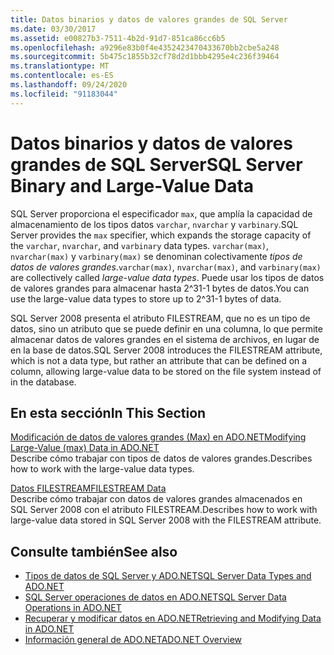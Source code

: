 ```yaml
---
title: Datos binarios y datos de valores grandes de SQL Server
ms.date: 03/30/2017
ms.assetid: e00827b3-7511-4b2d-91d7-851ca86cc6b5
ms.openlocfilehash: a9296e83b0f4e4352423470433670bb2cbe5a248
ms.sourcegitcommit: 5b475c1855b32cf78d2d1bbb4295e4c236f39464
ms.translationtype: MT
ms.contentlocale: es-ES
ms.lasthandoff: 09/24/2020
ms.locfileid: "91183044"
---
```

# <a name="sql-server-binary-and-large-value-data"></a><span data-ttu-id="0b319-102">Datos binarios y datos de valores grandes de SQL Server</span><span class="sxs-lookup"><span data-stu-id="0b319-102">SQL Server Binary and Large-Value Data</span></span>

<span data-ttu-id="0b319-103">SQL Server proporciona el especificador `max`, que amplía la capacidad de almacenamiento de los tipos datos `varchar`, `nvarchar` y `varbinary`.</span><span class="sxs-lookup"><span data-stu-id="0b319-103">SQL Server provides the `max` specifier, which expands the storage capacity of the `varchar`, `nvarchar`, and `varbinary` data types.</span></span> <span data-ttu-id="0b319-104">`varchar(max)`, `nvarchar(max)` y `varbinary(max)` se denominan colectivamente *tipos de datos de valores grandes*.</span><span class="sxs-lookup"><span data-stu-id="0b319-104">`varchar(max)`, `nvarchar(max)`, and `varbinary(max)` are collectively called *large-value data types*.</span></span> <span data-ttu-id="0b319-105">Puede usar los tipos de datos de valores grandes para almacenar hasta 2^31-1 bytes de datos.</span><span class="sxs-lookup"><span data-stu-id="0b319-105">You can use the large-value data types to store up to 2^31-1 bytes of data.</span></span>  
  
 <span data-ttu-id="0b319-106">SQL Server 2008 presenta el atributo FILESTREAM, que no es un tipo de datos, sino un atributo que se puede definir en una columna, lo que permite almacenar datos de valores grandes en el sistema de archivos, en lugar de en la base de datos.</span><span class="sxs-lookup"><span data-stu-id="0b319-106">SQL Server 2008 introduces the FILESTREAM attribute, which is not a data type, but rather an attribute that can be defined on a column, allowing large-value data to be stored on the file system instead of in the database.</span></span>  
  
## <a name="in-this-section"></a><span data-ttu-id="0b319-107">En esta sección</span><span class="sxs-lookup"><span data-stu-id="0b319-107">In This Section</span></span>  

 [<span data-ttu-id="0b319-108">Modificación de datos de valores grandes (Max) en ADO.NET</span><span class="sxs-lookup"><span data-stu-id="0b319-108">Modifying Large-Value (max) Data in ADO.NET</span></span>](modifying-large-value-max-data.md)  
 <span data-ttu-id="0b319-109">Describe cómo trabajar con tipos de datos de valores grandes.</span><span class="sxs-lookup"><span data-stu-id="0b319-109">Describes how to work with the large-value data types.</span></span>  
  
 [<span data-ttu-id="0b319-110">Datos FILESTREAM</span><span class="sxs-lookup"><span data-stu-id="0b319-110">FILESTREAM Data</span></span>](filestream-data.md)  
 <span data-ttu-id="0b319-111">Describe cómo trabajar con datos de valores grandes almacenados en SQL Server 2008 con el atributo FILESTREAM.</span><span class="sxs-lookup"><span data-stu-id="0b319-111">Describes how to work with large-value data stored in SQL Server 2008 with the FILESTREAM attribute.</span></span>  
  
## <a name="see-also"></a><span data-ttu-id="0b319-112">Consulte también</span><span class="sxs-lookup"><span data-stu-id="0b319-112">See also</span></span>

- [<span data-ttu-id="0b319-113">Tipos de datos de SQL Server y ADO.NET</span><span class="sxs-lookup"><span data-stu-id="0b319-113">SQL Server Data Types and ADO.NET</span></span>](sql-server-data-types.md)
- [<span data-ttu-id="0b319-114">SQL Server operaciones de datos en ADO.NET</span><span class="sxs-lookup"><span data-stu-id="0b319-114">SQL Server Data Operations in ADO.NET</span></span>](sql-server-data-operations.md)
- [<span data-ttu-id="0b319-115">Recuperar y modificar datos en ADO.NET</span><span class="sxs-lookup"><span data-stu-id="0b319-115">Retrieving and Modifying Data in ADO.NET</span></span>](../retrieving-and-modifying-data.md)
- [<span data-ttu-id="0b319-116">Información general de ADO.NET</span><span class="sxs-lookup"><span data-stu-id="0b319-116">ADO.NET Overview</span></span>](../ado-net-overview.md)

